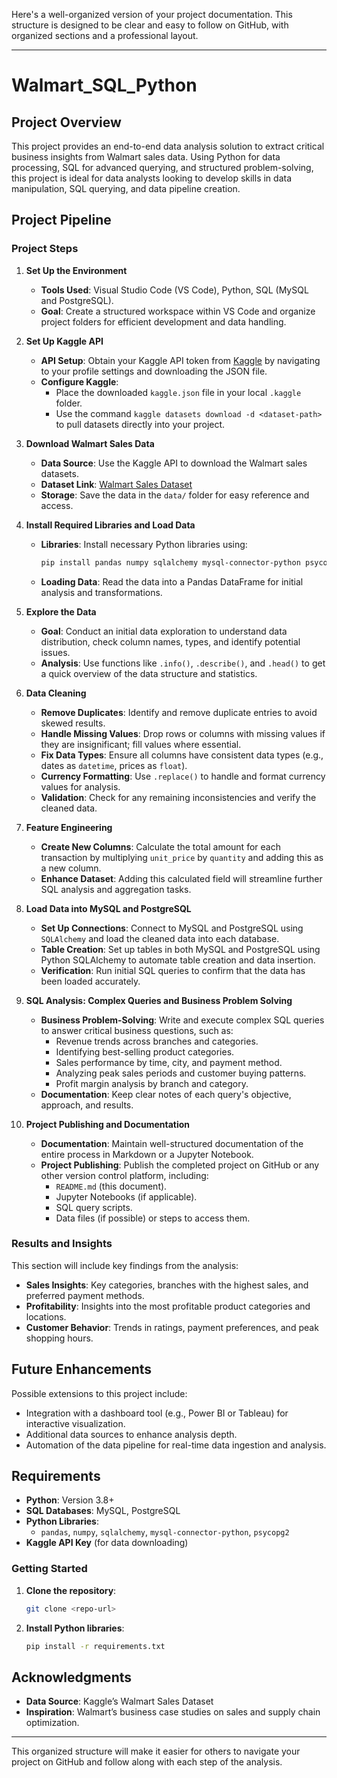 Here's a well-organized version of your project documentation. This structure is designed to be clear and easy to follow on GitHub, with organized sections and a professional layout.

---

# Walmart_SQL_Python

## Project Overview
This project provides an end-to-end data analysis solution to extract critical business insights from Walmart sales data. Using Python for data processing, SQL for advanced querying, and structured problem-solving, this project is ideal for data analysts looking to develop skills in data manipulation, SQL querying, and data pipeline creation.

## Project Pipeline

### Project Steps

1. **Set Up the Environment**
   - **Tools Used**: Visual Studio Code (VS Code), Python, SQL (MySQL and PostgreSQL).
   - **Goal**: Create a structured workspace within VS Code and organize project folders for efficient development and data handling.

2. **Set Up Kaggle API**
   - **API Setup**: Obtain your Kaggle API token from [Kaggle](https://www.kaggle.com/) by navigating to your profile settings and downloading the JSON file.
   - **Configure Kaggle**:
     - Place the downloaded `kaggle.json` file in your local `.kaggle` folder.
     - Use the command `kaggle datasets download -d <dataset-path>` to pull datasets directly into your project.

3. **Download Walmart Sales Data**
   - **Data Source**: Use the Kaggle API to download the Walmart sales datasets.
   - **Dataset Link**: [Walmart Sales Dataset](https://www.kaggle.com/datasets)
   - **Storage**: Save the data in the `data/` folder for easy reference and access.

4. **Install Required Libraries and Load Data**
   - **Libraries**: Install necessary Python libraries using:
     ```bash
     pip install pandas numpy sqlalchemy mysql-connector-python psycopg2
     ```
   - **Loading Data**: Read the data into a Pandas DataFrame for initial analysis and transformations.

5. **Explore the Data**
   - **Goal**: Conduct an initial data exploration to understand data distribution, check column names, types, and identify potential issues.
   - **Analysis**: Use functions like `.info()`, `.describe()`, and `.head()` to get a quick overview of the data structure and statistics.

6. **Data Cleaning**
   - **Remove Duplicates**: Identify and remove duplicate entries to avoid skewed results.
   - **Handle Missing Values**: Drop rows or columns with missing values if they are insignificant; fill values where essential.
   - **Fix Data Types**: Ensure all columns have consistent data types (e.g., dates as `datetime`, prices as `float`).
   - **Currency Formatting**: Use `.replace()` to handle and format currency values for analysis.
   - **Validation**: Check for any remaining inconsistencies and verify the cleaned data.

7. **Feature Engineering**
   - **Create New Columns**: Calculate the total amount for each transaction by multiplying `unit_price` by `quantity` and adding this as a new column.
   - **Enhance Dataset**: Adding this calculated field will streamline further SQL analysis and aggregation tasks.

8. **Load Data into MySQL and PostgreSQL**
   - **Set Up Connections**: Connect to MySQL and PostgreSQL using `SQLAlchemy` and load the cleaned data into each database.
   - **Table Creation**: Set up tables in both MySQL and PostgreSQL using Python SQLAlchemy to automate table creation and data insertion.
   - **Verification**: Run initial SQL queries to confirm that the data has been loaded accurately.

9. **SQL Analysis: Complex Queries and Business Problem Solving**
   - **Business Problem-Solving**: Write and execute complex SQL queries to answer critical business questions, such as:
     - Revenue trends across branches and categories.
     - Identifying best-selling product categories.
     - Sales performance by time, city, and payment method.
     - Analyzing peak sales periods and customer buying patterns.
     - Profit margin analysis by branch and category.
   - **Documentation**: Keep clear notes of each query's objective, approach, and results.

10. **Project Publishing and Documentation**
    - **Documentation**: Maintain well-structured documentation of the entire process in Markdown or a Jupyter Notebook.
    - **Project Publishing**: Publish the completed project on GitHub or any other version control platform, including:
      - `README.md` (this document).
      - Jupyter Notebooks (if applicable).
      - SQL query scripts.
      - Data files (if possible) or steps to access them.

### Results and Insights

This section will include key findings from the analysis:

- **Sales Insights**: Key categories, branches with the highest sales, and preferred payment methods.
- **Profitability**: Insights into the most profitable product categories and locations.
- **Customer Behavior**: Trends in ratings, payment preferences, and peak shopping hours.

## Future Enhancements
Possible extensions to this project include:

- Integration with a dashboard tool (e.g., Power BI or Tableau) for interactive visualization.
- Additional data sources to enhance analysis depth.
- Automation of the data pipeline for real-time data ingestion and analysis.

## Requirements

- **Python**: Version 3.8+
- **SQL Databases**: MySQL, PostgreSQL
- **Python Libraries**:
  - `pandas`, `numpy`, `sqlalchemy`, `mysql-connector-python`, `psycopg2`
- **Kaggle API Key** (for data downloading)

### Getting Started

1. **Clone the repository**:
   ```bash
   git clone <repo-url>
   ```
2. **Install Python libraries**:
   ```bash
   pip install -r requirements.txt
   ```


## Acknowledgments
- **Data Source**: Kaggle’s Walmart Sales Dataset
- **Inspiration**: Walmart’s business case studies on sales and supply chain optimization.

---

This organized structure will make it easier for others to navigate your project on GitHub and follow along with each step of the analysis.
